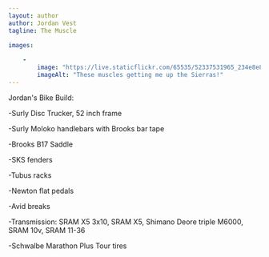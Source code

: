 ```yaml
---
layout: author
author: Jordan Vest
tagline: The Muscle

images:
   
    -
        image: "https://live.staticflickr.com/65535/52337531965_234e8e8753_o.jpg"
        imageAlt: "These muscles getting me up the Sierras!"
---
```


Jordan's Bike Build:

-Surly Disc Trucker, 52 inch frame

-Surly Moloko handlebars with Brooks bar tape

-Brooks B17 Saddle

-SKS fenders 

-Tubus racks

-Newton flat pedals

-Avid breaks 

-Transmission: SRAM X5 3x10, SRAM X5, Shimano Deore triple M6000, SRAM 10v, SRAM 11-36

-Schwalbe Marathon Plus Tour tires


